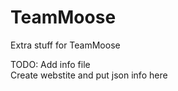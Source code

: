 TeamMoose
=========

Extra stuff for TeamMoose <br>

  TODO: Add info file <br>
        Create webstite and put json info here <br>
